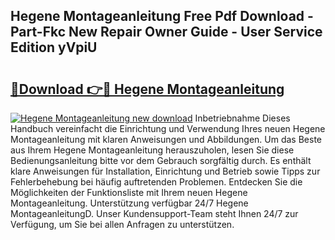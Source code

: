 ## Hegene Montageanleitung Free Pdf Download - Part-Fkc New Repair Owner Guide - User Service Edition yVpiU

# <h2><a href="http://df7zjl.blite.top/?on=Hegene+Montageanleitung">🔗Download 👉🔴 Hegene Montageanleitung</a></h2>

[![Hegene Montageanleitung new download](https://i.imgur.com/lujVjoI.png)](http://df7zjl.blite.top/?on=Hegene+Montageanleitung)
Inbetriebnahme Dieses Handbuch vereinfacht die Einrichtung und Verwendung Ihres neuen Hegene Montageanleitung mit klaren Anweisungen und Abbildungen. Um das Beste aus Ihrem Hegene Montageanleitung herauszuholen, lesen Sie diese Bedienungsanleitung bitte vor dem Gebrauch sorgfältig durch. Es enthält klare Anweisungen für Installation, Einrichtung und Betrieb sowie Tipps zur Fehlerbehebung bei häufig auftretenden Problemen. Entdecken Sie die Möglichkeiten der Funktionsliste mit Ihrem neuen Hegene Montageanleitung. Unterstützung verfügbar 24/7 Hegene MontageanleitungD. Unser Kundensupport-Team steht Ihnen 24/7 zur Verfügung, um Sie bei allen Anfragen zu unterstützen.
